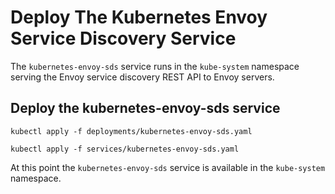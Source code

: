 # Deploy The Kubernetes Envoy Service Discovery Service

The `kubernetes-envoy-sds` service runs in the `kube-system` namespace serving the Envoy service discovery REST API to Envoy servers.

## Deploy the kubernetes-envoy-sds service

```
kubectl apply -f deployments/kubernetes-envoy-sds.yaml
```

```
kubectl apply -f services/kubernetes-envoy-sds.yaml
```

At this point the `kubernetes-envoy-sds` service is available in the `kube-system` namespace.
